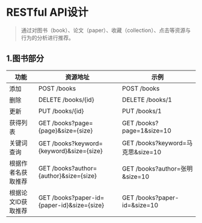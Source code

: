 # RESTful API设计
>通过对图书（book）、论文（paper）、收藏（collection）、点击等资源与行为的分析进行推荐。

## 1.图书部分
|功能|资源地址|示例|
| --- | --- | --- |
|添加|POST /books|POST /books|
|删除|DELETE /books/{id}|DELETE /books/1|
|更新|PUT /books/{id}|PUT /books/1|
|获得列表|GET /books?page={page}&size={size}|GET /books?page=1&size=10|
|关键词查询|GET /books?keyword={keyword}&size={size}|GET /books?keyword=马克思&size=10|
|根据作者名获取推荐|GET /books?author={author}&size={size}|GET /books?author=张明&size=10|
|根据论文ID获取推荐|GET /books?paper-id={paper-id}&size={size}|GET /books?paper-id=&size=10|
